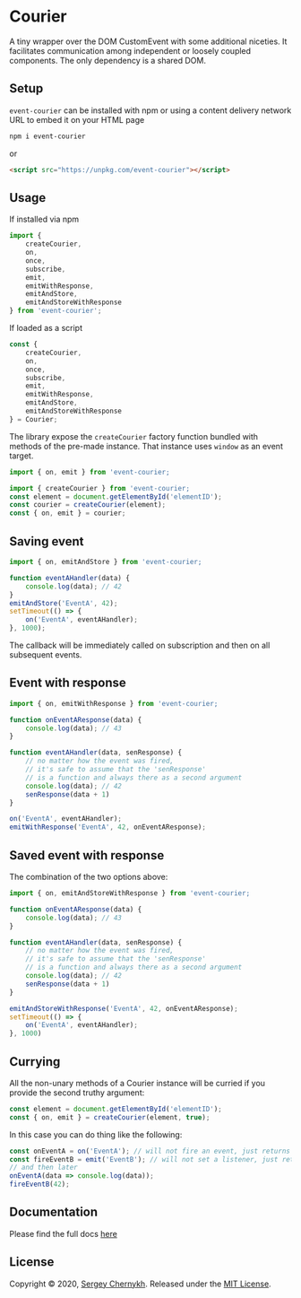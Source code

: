 # Courier

A tiny wrapper over the DOM CustomEvent with some additional niceties. It facilitates communication among independent or loosely coupled components. The only dependency is a shared DOM.

## Setup
```event-courier``` can be installed with npm or using a content delivery network URL to embed it on your HTML page

```bash
npm i event-courier
```

or

```html
<script src="https://unpkg.com/event-courier"></script>
```

## Usage
If installed via npm
```javascript
import {
    createCourier,
    on,
    once,
    subscribe,
    emit,
    emitWithResponse,
    emitAndStore,
    emitAndStoreWithResponse
} from 'event-courier';
```
If loaded as a script
```javascript
const {
    createCourier,
    on,
    once,
    subscribe,
    emit,
    emitWithResponse,
    emitAndStore,
    emitAndStoreWithResponse
} = Courier;
```
The library expose the ```createCourier``` factory function bundled with methods of the pre-made instance. That instance uses ```window``` as an event target.
```javascript
import { on, emit } from 'event-courier;
```

```javascript
import { createCourier } from 'event-courier;
const element = document.getElementById('elementID');
const courier = createCourier(element);
const { on, emit } = courier;
```

## Saving event
```javascript
import { on, emitAndStore } from 'event-courier;

function eventAHandler(data) {
    console.log(data); // 42
}
emitAndStore('EventA', 42);
setTimeout(() => {
    on('EventA', eventAHandler);
}, 1000);
```
The callback will be immediately called on subscription and then on all subsequent events.

## Event with response
```javascript
import { on, emitWithResponse } from 'event-courier;

function onEventAResponse(data) {
    console.log(data); // 43
}

function eventAHandler(data, senResponse) {
    // no matter how the event was fired,
    // it's safe to assume that the 'senResponse'
    // is a function and always there as a second argument
    console.log(data); // 42
    senResponse(data + 1)
}

on('EventA', eventAHandler);
emitWithResponse('EventA', 42, onEventAResponse);
```

## Saved event with response
The combination of the two options above:
```javascript
import { on, emitAndStoreWithResponse } from 'event-courier;

function onEventAResponse(data) {
    console.log(data); // 43
}

function eventAHandler(data, senResponse) {
    // no matter how the event was fired,
    // it's safe to assume that the 'senResponse'
    // is a function and always there as a second argument
    console.log(data); // 42
    senResponse(data + 1)
}

emitAndStoreWithResponse('EventA', 42, onEventAResponse);
setTimeout(() => {
    on('EventA', eventAHandler);
}, 1000)
```

## Currying
All the non-unary methods of a Courier instance will be curried if you provide the second truthy argument:
```javascript
const element = document.getElementById('elementID');
const { on, emit } = createCourier(element, true);
```
In this case you can do thing like the following:
```javascript
const onEventA = on('EventA'); // will not fire an event, just returns a function
const fireEventB = emit('EventB'); // will not set a listener, just returns a function
// and then later
onEventA(data => console.log(data));
fireEventB(42);
```

## Documentation
Please find the full docs [here](https://serglider.github.io/Courier/)

## License

Copyright © 2020, [Sergey Chernykh](https://github.com/serglider).
Released under the [MIT License](LICENSE).